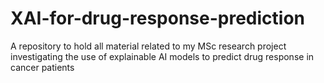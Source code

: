 # XAI-for-drug-response-prediction
A repository to hold all material related to my MSc research project investigating the use of explainable AI models to predict drug response in cancer patients
